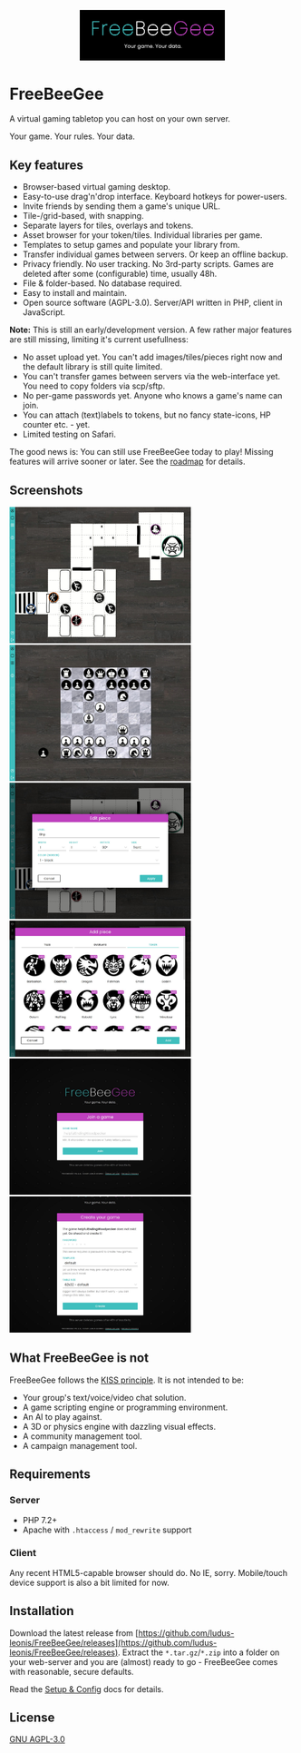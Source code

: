 <p align="center">
  <img width="256" src="docs/FreeBeeGee-logo.png">
</p>

# FreeBeeGee

A virtual gaming tabletop you can host on your own server.

Your game. Your rules. Your data.

## Key features

* Browser-based virtual gaming desktop.
* Easy-to-use drag'n'drop interface. Keyboard hotkeys for power-users.
* Invite friends by sending them a game's unique URL.
* Tile-/grid-based, with snapping.
* Separate layers for tiles, overlays and tokens.
* Asset browser for your token/tiles. Individual libraries per game.
* Templates to setup games and populate your library from.
* Transfer individual games between servers. Or keep an offline backup.
* Privacy friendly. No user tracking. No 3rd-party scripts. Games are deleted after some (configurable) time, usually 48h.
* File & folder-based. No database required.
* Easy to install and maintain.
* Open source software (AGPL-3.0). Server/API written in PHP, client in JavaScript.

**Note:** This is still an early/development version. A few rather major features are still missing, limiting it's current usefullness:

* No asset upload yet. You can't add images/tiles/pieces right now and the default library is still quite limited.
* You can't transfer games between servers via the web-interface yet. You need to copy folders via scp/sftp.
* No per-game passwords yet. Anyone who knows a game's name can join.
* You can attach (text)labels to tokens, but no fancy state-icons, HP counter etc. - yet.
* Limited testing on Safari.

The good news is: You can still use FreeBeeGee today to play! Missing features will arrive sooner or later. See the [roadmap](docs/roadmap.md) for details.

## Screenshots

<img src="docs/FreeBeeGee-screenshot-1.jpg" width="320px">
<img src="docs/FreeBeeGee-screenshot-2.jpg" width="320px">
<img src="docs/FreeBeeGee-screenshot-3.jpg" width="320px">
<img src="docs/FreeBeeGee-screenshot-4.jpg" width="320px">
<img src="docs/FreeBeeGee-screenshot-5.jpg" width="320px">
<img src="docs/FreeBeeGee-screenshot-6.jpg" width="320px">

## What FreeBeeGee is not

FreeBeeGee follows the [KISS principle](https://en.wikipedia.org/wiki/KISS_principle). It is not intended to be:

* Your group's text/voice/video chat solution.
* A game scripting engine or programming environment.
* An AI to play against.
* A 3D or physics engine with dazzling visual effects.
* A community management tool.
* A campaign management tool.

## Requirements

### Server

* PHP 7.2+
* Apache with `.htaccess` / `mod_rewrite` support

### Client

Any recent HTML5-capable browser should do. No IE, sorry. Mobile/touch device support is also a bit limited for now.

## Installation

Download the latest release from [https://github.com/ludus-leonis/FreeBeeGee/releases](https://github.com/ludus-leonis/FreeBeeGee/releases). Extract the `*.tar.gz`/`*.zip` into a folder on your web-server and you are (almost) ready to go - FreeBeeGee comes with reasonable, secure defaults.

Read the [Setup & Config](docs/setup.md) docs for details.

## License

[GNU AGPL-3.0](LICENSE.md)
